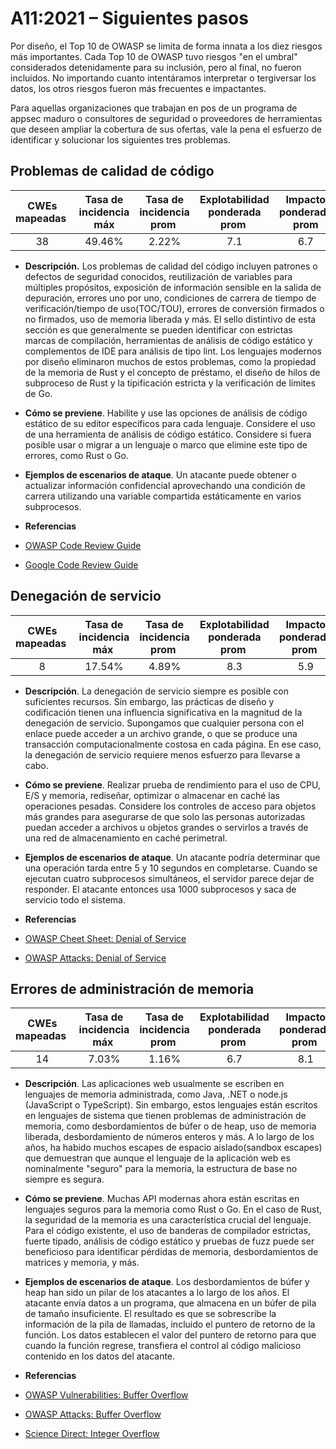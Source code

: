 # A11:2021 – Siguientes pasos

Por diseño, el Top 10 de OWASP se limita de forma innata a los diez riesgos más importantes. Cada Top 10 de OWASP tuvo riesgos "en el umbral" considerados detenidamente para su inclusión, pero al final, no fueron incluidos. No importando cuanto intentáramos interpretar o tergiversar los datos, los otros riesgos fueron más frecuentes e impactantes.

Para aquellas organizaciones que trabajan en pos de un programa de appsec maduro o consultores de seguridad o proveedores de herramientas que deseen ampliar la cobertura de sus ofertas, vale la pena el esfuerzo de identificar y solucionar los siguientes tres problemas.
																														
## Problemas de calidad de código

| CWEs mapeadas  | Tasa de incidencia máx | Tasa de incidencia prom  | Explotabilidad ponderada prom  | Impacto ponderado prom | Cobertura máx  | Cobertura prom | Total de Incidencias   | Total de CVEs  |
|:-------------:|:--------------------:|:--------------------:|:--------------:|:--------------:|:----------------------:|:---------------------:|:-------------------:|:------------:|
| 38           | 49.46%              | 2.22%               | 7.1                   | 6.7                  | 60.85%        | 23.42%        | 101736             | 7564        |
								
-   **Descripción.** Los problemas de calidad del código incluyen patrones o defectos de seguridad conocidos, reutilización de variables para múltiples propósitos, exposición de información sensible en la salida de depuración, errores uno por uno, condiciones de carrera de tiempo de verificación/tiempo de uso(TOC/TOU), errores de conversión firmados o no firmados, uso de memoria liberada y más. El sello distintivo de esta sección es que generalmente se pueden identificar con estrictas marcas de compilación, herramientas de análisis de código estático y complementos de IDE para análisis de tipo lint.
    Los lenguajes modernos por diseño eliminaron muchos de estos problemas, como la propiedad de la memoria de Rust y el concepto de préstamo, el diseño de hilos de subproceso de Rust y la tipificación estricta y la verificación de límites de Go.

-   **Cómo se previene**. Habilite y use las opciones de análisis de código estático de su editor específicos para cada lenguaje. Considere el uso de una herramienta de análisis de código estático.
    Considere si fuera posible usar o migrar a un lenguaje o marco que elimine este tipo de errores, como Rust o Go.
	
-   **Ejemplos de escenarios de ataque**. Un atacante puede obtener o actualizar información confidencial aprovechando una condición de carrera utilizando una variable compartida estáticamente en varios subprocesos.		  

-   **Referencias**
  - [OWASP Code Review Guide](https://owasp.org/www-pdf-archive/OWASP_Code_Review_Guide_v2.pdf)

  - [Google Code Review Guide](https://google.github.io/eng-practices/review/)

## Denegación de servicio

| CWEs mapeadas  | Tasa de incidencia máx  | Tasa de incidencia prom  | Explotabilidad ponderada prom  | Impacto ponderado prom  | Cobertura máx  | Cobertura prom  | Incidencias totales  | Total CVEs   |
|:-------------:|:--------------------:|:--------------------:|:--------------:|:--------------:|:----------------------:|:---------------------:|:-------------------:|:------------:|
| 8            | 17.54%              | 4.89%               | 8.3                   | 5.9                  | 79.58%        | 33.26%        | 66985              | 973         |
					
-   **Descripción**. La denegación de servicio siempre es posible con suficientes recursos. Sin embargo, las prácticas de diseño y codificación tienen una influencia significativa en la magnitud de la denegación de servicio. Supongamos que cualquier persona con el enlace puede acceder a un archivo grande, o que se produce una transacción computacionalmente costosa en cada página. En ese caso, la denegación de servicio requiere menos esfuerzo para llevarse a cabo.

-   **Cómo se previene**. Realizar prueba de rendimiento para el uso de CPU, E/S y memoria, rediseñar, optimizar o almacenar en caché las operaciones pesadas.
    Considere los controles de acceso para objetos más grandes para asegurarse de que solo las personas autorizadas puedan acceder a archivos u objetos grandes o servirlos a través de una red de almacenamiento en caché perimetral.
																														 
-   **Ejemplos de escenarios de ataque**. Un atacante podría determinar que una operación tarda entre 5 y 10 segundos en completarse. Cuando se ejecutan cuatro subprocesos simultáneos, el servidor parece dejar de responder. El atacante entonces usa 1000 subprocesos y saca de servicio todo el sistema.


-   **Referencias**
  - [OWASP Cheet Sheet: Denial of Service](https://cheatsheetseries.owasp.org/cheatsheets/Denial_of_Service_Cheat_Sheet.html)

  - [OWASP Attacks: Denial of Service](https://owasp.org/www-community/attacks/Denial_of_Service)

## Errores de administración de memoria
				  

| CWEs mapeadas  | Tasa de incidencia máx  | Tasa de incidencia prom  | Explotabilidad ponderada prom  | Impacto ponderado prom  | Cobertura máx  | Cobertura prom  | Incidencias totales  | Total CVEs  |
|:-------------:|:--------------------:|:--------------------:|:--------------:|:--------------:|:----------------------:|:---------------------:|:-------------------:|:------------:|
| 14           | 7.03%               | 1.16%               | 6.7                   | 8.1                  | 56.06%        | 31.74%        | 26576              | 16184       |

-   **Descripción**. Las aplicaciones web usualmente se escriben en lenguajes de memoria administrada, como Java, .NET o node.js (JavaScript o TypeScript). Sin embargo, estos lenguajes están escritos en lenguajes de sistema que tienen problemas de administración de memoria, como desbordamientos de búfer o de heap, uso de memoria liberada, desbordamiento de números enteros y más. A lo largo de los años, ha habido muchos escapes de espacio aislado(sandbox escapes) que demuestran que aunque el lenguaje de la aplicación web es nominalmente "seguro" para la memoria, la estructura de base no siempre es segura.
				 

-   **Cómo se previene**. Muchas API modernas ahora están escritas en lenguajes seguros para la memoria como Rust o Go. En el caso de Rust, la seguridad de la memoria es una característica crucial del lenguaje. Para el código existente, el uso de banderas de compilador estrictas, fuerte tipado, análisis de código estático y pruebas de fuzz puede ser beneficioso para identificar pérdidas de memoria, desbordamientos de matrices y memoria, y más.
					

-   **Ejemplos de escenarios de ataque**. Los desbordamientos de búfer y heap han sido un pilar de los atacantes a lo largo de los años. El atacante envía datos a un programa, que almacena en un búfer de pila de tamaño insuficiente. El resultado es que se sobrescribe la información de la pila de llamadas, incluido el puntero de retorno de la función. Los datos establecen el valor del puntero de retorno para que cuando la función regrese, transfiera el control al código malicioso contenido en los datos del atacante.
				   	

-   **Referencias**
  - [OWASP Vulnerabilities: Buffer Overflow](https://owasp.org/www-community/vulnerabilities/Buffer_Overflow)

  - [OWASP Attacks: Buffer Overflow](https://owasp.org/www-community/attacks/Buffer_overflow_attack)

  - [Science Direct: Integer Overflow](https://www.sciencedirect.com/topics/computer-science/integer-overflow)

